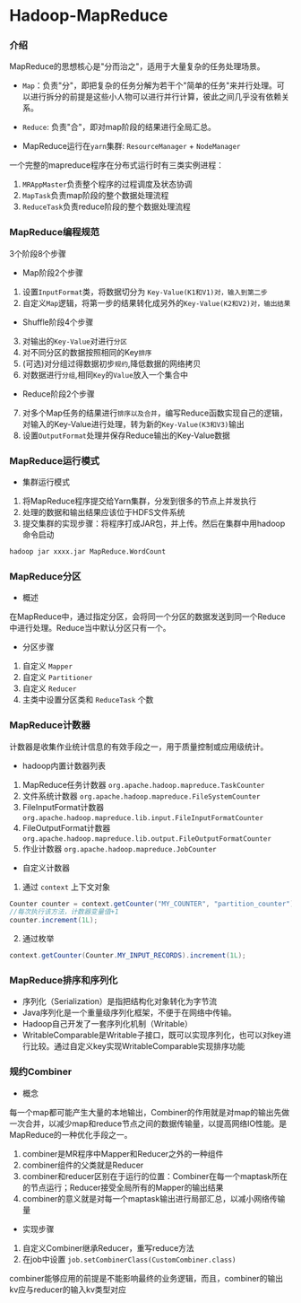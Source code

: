 # Hadoop-MapReduce

### 介绍

MapReduce的思想核心是"分而治之"，适用于大量复杂的任务处理场景。

- `Map`：负责"分"，即把复杂的任务分解为若干个"简单的任务"来并行处理。可以进行拆分的前提是这些小人物可以进行并行计算，彼此之间几乎没有依赖关系。

- `Reduce`: 负责"合"，即对map阶段的结果进行全局汇总。

- MapReduce运行在`yarn`集群: `ResourceManager` + `NodeManager`

一个完整的mapreduce程序在分布式运行时有三类实例进程：
1. `MRAppMaster`负责整个程序的过程调度及状态协调
2. `MapTask`负责map阶段的整个数据处理流程
3. `ReduceTask`负责reduce阶段的整个数据处理流程


### MapReduce编程规范

3个阶段8个步骤

- Map阶段2个步骤

1. 设置`InputFormat`类，将数据切分为 `Key-Value(K1和V1)对，输入到第二步`
2. 自定义`Map`逻辑，将第一步的结果转化成另外的`Key-Value(K2和V2)对，输出结果`

- Shuffle阶段4个步骤

3. 对输出的`Key-Value`对进行`分区`
4. 对不同分区的数据按照相同的Key`排序`
5. (可选)对分组过得数据初步`规约`,降低数据的网络拷贝
6. 对数据进行`分组`,相同`Key`的`Value`放入一个集合中

- Reduce阶段2个步骤

7. 对多个Map任务的结果进行`排序以及合并`，编写Reduce函数实现自己的逻辑，对输入的Key-Value进行处理，转为新的`Key-Value(K3和V3)`输出
8. 设置`OutputFormat`处理并保存Reduce输出的Key-Value数据


### MapReduce运行模式

- 集群运行模式

1. 将MapReduce程序提交给Yarn集群，分发到很多的节点上并发执行
2. 处理的数据和输出结果应该位于HDFS文件系统
3. 提交集群的实现步骤：将程序打成JAR包，并上传。然后在集群中用hadoop命令启动

``` bash
hadoop jar xxxx.jar MapReduce.WordCount
```

### MapReduce分区

- 概述

在MapReduce中，通过指定分区，会将同一个分区的数据发送到同一个Reduce中进行处理。Reduce当中默认分区只有一个。

- 分区步骤

1. 自定义 `Mapper`
2. 自定义 `Partitioner`
3. 自定义 `Reducer`
4. 主类中设置分区类和 `ReduceTask` 个数


### MapReduce计数器

计数器是收集作业统计信息的有效手段之一，用于质量控制或应用级统计。

- hadoop内置计数器列表

1. MapReduce任务计数器 `org.apache.hadoop.mapreduce.TaskCounter`
2. 文件系统计数器 `org.apache.hadoop.mapreduce.FileSystemCounter`
3. FileInputFormat计数器 `org.apache.hadoop.mapreduce.lib.input.FileInputFormatCounter`
4. FileOutputFormat计数器 `org.apache.hadoop.mapreduce.lib.output.FileOutputFormatCounter`
5. 作业计数器 `org.apache.hadoop.mapreduce.JobCounter`

- 自定义计数器

1. 通过 `context` 上下文对象

``` java
Counter counter = context.getCounter("MY_COUNTER", "partition_counter");
//每次执行该方法，计数器变量值+1
counter.increment(1L);
```

2. 通过枚举

``` java
context.getCounter(Counter.MY_INPUT_RECORDS).increment(1L);
```


### MapReduce排序和序列化

- 序列化（Serialization）是指把结构化对象转化为字节流
- Java序列化是一个重量级序列化框架，不便于在网络中传输。
- Hadoop自己开发了一套序列化机制（Writable）
- WritableComparable是Writable子接口，既可以实现序列化，也可以对key进行比较。通过自定义key实现WritableComparable实现排序功能


### 规约Combiner

- 概念

每一个map都可能产生大量的本地输出，Combiner的作用就是对map的输出先做一次合并，以减少map和reduce节点之间的数据传输量，以提高网络IO性能。是MapReduce的一种优化手段之一。

1. combiner是MR程序中Mapper和Reducer之外的一种组件
2. combiner组件的父类就是Reducer
3. combiner和reducer区别在于运行的位置：Combiner在每一个maptask所在的节点运行；Reducer接受全局所有的Mapper的输出结果
4. combiner的意义就是对每一个maptask输出进行局部汇总，以减小网络传输量


- 实现步骤

1. 自定义Combiner继承Reducer，重写reduce方法
2. 在job中设置 `job.setCombinerClass(CustomCombiner.class)`

combiner能够应用的前提是不能影响最终的业务逻辑，而且，combiner的输出kv应与reducer的输入kv类型对应